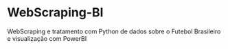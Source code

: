 # WebScraping-BI
WebScraping e tratamento com Python de dados sobre o Futebol Brasileiro e visualização com PowerBI
